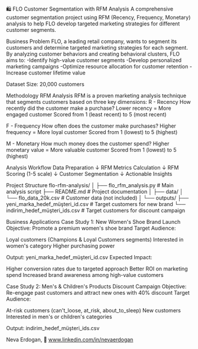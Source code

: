 🛍️ FLO Customer Segmentation with RFM Analysis A comprehensive customer segmentation project using RFM (Recency, Frequency, Monetary) analysis to help FLO develop targeted marketing strategies for different customer segments.

Business Problem FLO, a leading retail company, wants to segment its customers and determine targeted marketing strategies for each segment. By analyzing customer behaviors and creating behavioral clusters, FLO aims to: -Identify high-value customer segments -Develop personalized marketing campaigns -Optimize resource allocation for customer retention -Increase customer lifetime value

Dataset Size: 20,000 customers

Methodology RFM Analysis RFM is a proven marketing analysis technique that segments customers based on three key dimensions: 
R - Recency How recently did the customer make a purchase? Lower recency = More engaged customer Scored from 1 (least recent) to 5 (most recent)

F - Frequency How often does the customer make purchases? Higher frequency = More loyal customer Scored from 1 (lowest) to 5 (highest)

M - Monetary How much money does the customer spend? Higher monetary value = More valuable customer Scored from 1 (lowest) to 5 (highest)

Analysis Workflow Data Preparation ↓ RFM Metrics Calculation ↓ RFM Scoring (1-5 scale) ↓ Customer Segmentation ↓ Actionable Insights

Project Structure
flo-rfm-analysis/ 
│ ├── flo_rfm_analysis.py # Main analysis script
├── README.md # Project documentation
│ ├── data/ 
│ └── flo_data_20k.csv # Customer data (not included)
│ └── outputs/ 
├── yeni_marka_hedef_müşteri_id.csv # Target customers for new brand 
└── indirim_hedef_müşteri_ids.csv # Target customers for discount campaign

Business Applications Case Study 1: New Women's Shoe Brand Launch Objective: Promote a premium women's shoe brand Target Audience:

Loyal customers (Champions & Loyal Customers segments) Interested in women's category Higher purchasing power

Output: yeni_marka_hedef_müşteri_id.csv Expected Impact:

Higher conversion rates due to targeted approach Better ROI on marketing spend Increased brand awareness among high-value customers

Case Study 2: Men's & Children's Products Discount Campaign Objective: Re-engage past customers and attract new ones with 40% discount Target Audience:

At-risk customers (can't_loose, at_risk, about_to_sleep) New customers Interested in men's or children's categories

Output: indirim_hedef_müşteri_ids.csv

Neva Erdogan, 🔗 www.linkedin.com/in/nevaerdogan
